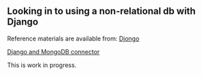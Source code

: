 ## Looking in to using a non-relational db with Django

Reference materials are available from:
[Djongo](https://djongo.readthedocs.io/)

[Django and MongoDB connector](https://nesdis.github.io/djongo/get-started/)

This is work in progress.